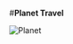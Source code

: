 #**Planet Travel**


![Planet](https://user-images.githubusercontent.com/79240706/129446965-8141c5da-f91a-4566-9ca2-49b08730f81f.PNG)

